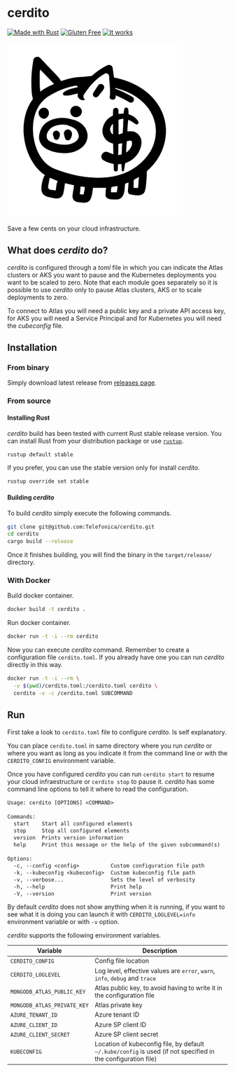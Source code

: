 # cerdito

[![Made with Rust](https://forthebadge.com/images/badges/made-with-rust.svg)](https://www.rust-lang.org)
[![Gluten Free](https://forthebadge.com/images/badges/gluten-free.svg)](https://en.wikipedia.org/wiki/Gluten-free_diet)
[![It works](https://forthebadge.com/images/badges/it-works-why.svg)](https://youtu.be/dQw4w9WgXcQ)

![Piggy Bank](cerdito.svg)

Save a few cents on your cloud infrastructure.

## What does _cerdito_ do?

_cerdito_ is configured through a _toml_ file in which you can indicate the
Atlas clusters or AKS you want to pause and the Kubernetes deployments you
want to be scaled to zero. Note that each module goes separately so it is
possible to use _cerdito_ only to pause Atlas clusters, AKS or to scale
deployments to zero.

To connect to Atlas you will need a public key and a private API access key,
for AKS you will need a Service Principal and for Kubernetes you will need
the _cubeconfig_ file.

## Installation

### From binary

Simply download latest release from [releases page][releases].

[releases]: https://github.com/Telefonica/cerdito/releases

### From source

#### Installing Rust

_cerdito_ build has been tested with current Rust stable release version.
You can install Rust from your distribution package or use
[`rustup`][rustup].
```sh
rustup default stable
```

If you prefer, you can use the stable version only for install _cerdito_.
```sh
rustup override set stable
```

[rustup]: https://rustup.rs/

#### Building _cerdito_

To build _cerdito_ simply execute the following commands.
```sh
git clone git@github.com:Telefonica/cerdito.git
cd cerdito
cargo build --release
```

Once it finishes building, you will find the binary in the `target/release/`
directory.

### With Docker

Build docker container.
```sh
docker build -t cerdito .
```

Run docker container.
```sh
docker run -t -i --rm cerdito
```

Now you can execute _cerdito_ command. Remember to create a configuration
file `cerdito.toml`. If you already have one you can run _cerdito_ directly
in this way.
```sh
docker run -t -i --rm \
  -v $(pwd)/cerdito.toml:/cerdito.toml cerdito \
  cerdito -v -c /cerdito.toml SUBCOMMAND
```

## Run

First take a look to `cerdito.toml` file to configure _cerdito_. Is self
explanatory.

You can place `cerdito.toml` in same directory where you run _cerdito_ or
where you want as long as you indicate it from the command line or with the
`CERDITO_CONFIG` environment variable.

Once you have configured _cerdito_ you can run `cerdito start` to resume your
cloud infraestructure or `cerdito stop` to pause it. _cerdito_ has some
command line options to tell it where to read the configuration.

```
Usage: cerdito [OPTIONS] <COMMAND>

Commands:
  start    Start all configured elements
  stop     Stop all configured elements
  version  Prints version information
  help     Print this message or the help of the given subcommand(s)

Options:
  -c, --config <config>          Custom configuration file path
  -k, --kubeconfig <kubeconfig>  Custom kubeconfig file path
  -v, --verbose...               Sets the level of verbosity
  -h, --help                     Print help
  -V, --version                  Print version
```

By default _cerdito_ does not show anything when it is running, if you want
to see what it is doing you can launch it with `CERDITO_LOGLEVEL=info`
environment variable or with `-v` option.

_cerdito_ supports the following environment variables.

| Variable | Description |
| --- | --- |
| `CERDITO_CONFIG` | Config file location |
| `CERDITO_LOGLEVEL` | Log level, effective values are `error`, `warn`, `info`, `debug` and `trace` |
| `MONGODB_ATLAS_PUBLIC_KEY` | Atlas public key, to avoid having to write it in the configuration file |
| `MONGODB_ATLAS_PRIVATE_KEY` | Atlas private key |
| `AZURE_TENANT_ID` | Azure tenant ID |
| `AZURE_CLIENT_ID` | Azure SP client ID |
| `AZURE_CLIENT_SECRET` | Azure SP client secret |
| `KUBECONFIG` | Location of kubeconfig file, by default `~/.kube/config` is used (if not specified in the configuration file) |
